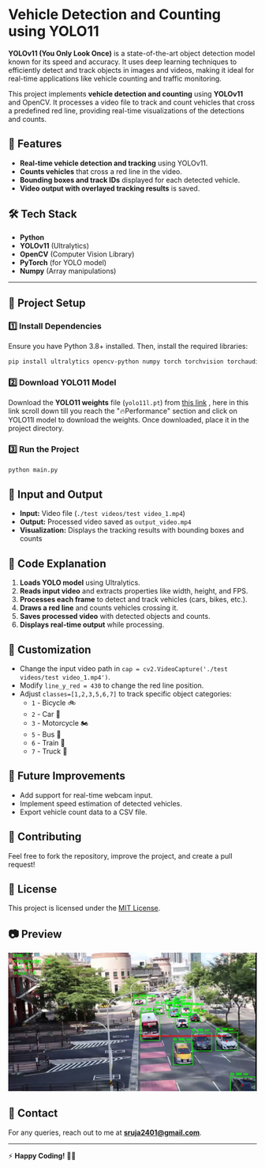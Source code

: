 # Vehicle Detection and Counting using YOLO11

**YOLOv11 (You Only Look Once)** is a state-of-the-art object detection model known for its speed and accuracy. It uses deep learning techniques to efficiently detect and track objects in images and videos, making it ideal for real-time applications like vehicle counting and traffic monitoring.

This project implements **vehicle detection and counting** using **YOLOv11** and OpenCV. It processes a video file to track and count vehicles that cross a predefined red line, providing real-time visualizations of the detections and counts.

## 🚀 Features

- **Real-time vehicle detection and tracking** using YOLOv11.
- **Counts vehicles** that cross a red line in the video.
- **Bounding boxes and track IDs** displayed for each detected vehicle.
- **Video output with overlayed tracking results** is saved.

## 🛠️ Tech Stack

- **Python**
- **YOLOv11** (Ultralytics)
- **OpenCV** (Computer Vision Library)
- **PyTorch** (for YOLO model)
- **Numpy** (Array manipulations)

---

## 📂 Project Setup

### 1️⃣ Install Dependencies

Ensure you have Python 3.8+ installed. Then, install the required libraries:

```bash
pip install ultralytics opencv-python numpy torch torchvision torchaudio
```

### 2️⃣ Download YOLO11 Model

Download the **YOLO11 weights** file (`yolo11l.pt`) from [this link](https://docs.ultralytics.com/models/yolo11/#performance-metrics) , here in this link scroll down till you reach the  "🔥Performance" section and click on YOLO11l model to download the weights. Once downloaded, place it in the project directory.



### 3️⃣ Run the Project

```bash
python main.py
```

## 🎥 Input and Output

- **Input:** Video file (`./test videos/test video_1.mp4`)
- **Output:** Processed video saved as `output_video.mp4`
- **Visualization:** Displays the tracking results with bounding boxes and counts

## 📜 Code Explanation

1. **Loads YOLO model** using Ultralytics.
2. **Reads input video** and extracts properties like width, height, and FPS.
3. **Processes each frame** to detect and track vehicles (cars, bikes, etc.).
4. **Draws a red line** and counts vehicles crossing it.
5. **Saves processed video** with detected objects and counts.
6. **Displays real-time output** while processing.

## 🎯 Customization

- Change the input video path in `cap = cv2.VideoCapture('./test videos/test video_1.mp4')`.
- Modify `line_y_red = 430` to change the red line position.
- Adjust `classes=[1,2,3,5,6,7]` to track specific object categories:
  - `1` - Bicycle 🚲
  - `2` - Car 🚗
  - `3` - Motorcycle 🏍️
  - `5` - Bus 🚌
  - `6` - Train 🚆
  - `7` - Truck 🚛

## 📝 Future Improvements

- Add support for real-time webcam input.
- Implement speed estimation of detected vehicles.
- Export vehicle count data to a CSV file.

## 🤝 Contributing

Feel free to fork the repository, improve the project, and create a pull request!

## 📜 License

This project is licensed under the [MIT License](https://opensource.org/licenses/MIT).

## 📷 Preview

![alt text](Output_Sample_image.png)

## 📧 Contact

For any queries, reach out to me at **sruja2401@gmail.com**.

---

⚡ **Happy Coding!** 🚗🚦

